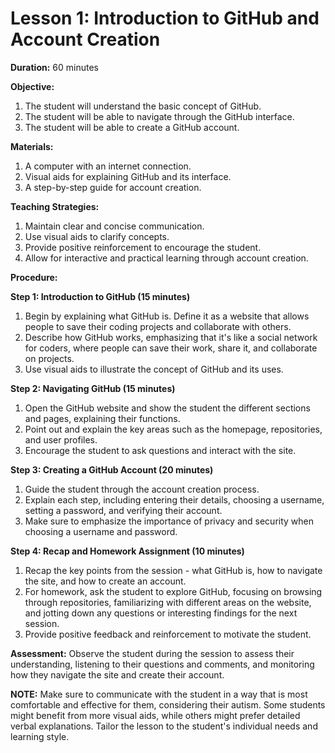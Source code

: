 # **Lesson 1: Introduction to GitHub and Account Creation**

**Duration:** 60 minutes

**Objective:**

1. The student will understand the basic concept of GitHub.
2. The student will be able to navigate through the GitHub interface.
3. The student will be able to create a GitHub account.

**Materials:**

1. A computer with an internet connection.
2. Visual aids for explaining GitHub and its interface.
3. A step-by-step guide for account creation.

**Teaching Strategies:**

1. Maintain clear and concise communication.
2. Use visual aids to clarify concepts.
3. Provide positive reinforcement to encourage the student.
4. Allow for interactive and practical learning through account creation.

**Procedure:**

**Step 1: Introduction to GitHub (15 minutes)**

1. Begin by explaining what GitHub is. Define it as a website that allows people to save their coding projects and collaborate with others.
2. Describe how GitHub works, emphasizing that it's like a social network for coders, where people can save their work, share it, and collaborate on projects.
3. Use visual aids to illustrate the concept of GitHub and its uses.

**Step 2: Navigating GitHub (15 minutes)**

1. Open the GitHub website and show the student the different sections and pages, explaining their functions.
2. Point out and explain the key areas such as the homepage, repositories, and user profiles.
3. Encourage the student to ask questions and interact with the site.

**Step 3: Creating a GitHub Account (20 minutes)**

1. Guide the student through the account creation process.
2. Explain each step, including entering their details, choosing a username, setting a password, and verifying their account.
3. Make sure to emphasize the importance of privacy and security when choosing a username and password.

**Step 4: Recap and Homework Assignment (10 minutes)**

1. Recap the key points from the session - what GitHub is, how to navigate the site, and how to create an account.
2. For homework, ask the student to explore GitHub, focusing on browsing through repositories, familiarizing with different areas on the website, and jotting down any questions or interesting findings for the next session.
3. Provide positive feedback and reinforcement to motivate the student.

**Assessment:** Observe the student during the session to assess their understanding, listening to their questions and comments, and monitoring how they navigate the site and create their account.

**NOTE:** Make sure to communicate with the student in a way that is most comfortable and effective for them, considering their autism. Some students might benefit from more visual aids, while others might prefer detailed verbal explanations. Tailor the lesson to the student's individual needs and learning style.
